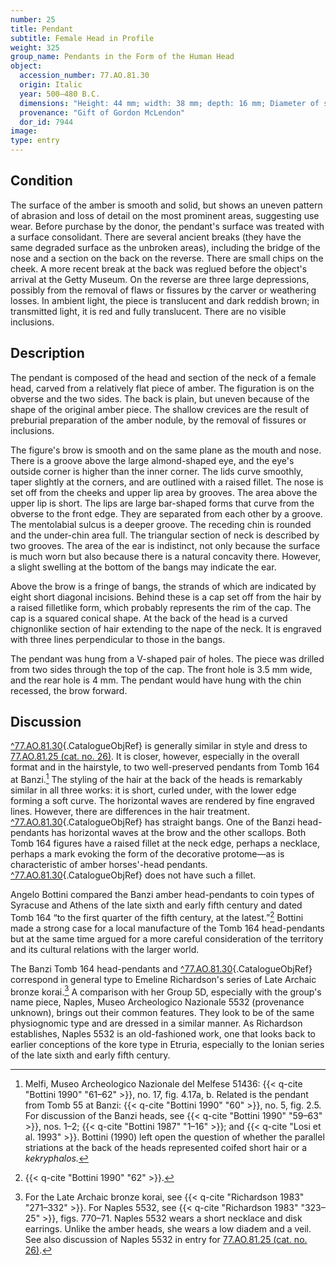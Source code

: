 ```yaml
---
number: 25
title: Pendant
subtitle: Female Head in Profile
weight: 325
group_name: Pendants in the Form of the Human Head
object:
  accession_number: 77.AO.81.30
  origin: Italic
  year: 500–480 B.C.
  dimensions: "Height: 44 mm; width: 38 mm; depth: 16 mm; Diameter of suspension holes: 3.5 mm and 4 mm; Weight: 15.1 g"
  provenance: "Gift of Gordon McLendon"
  dor_id: 7944
image:
type: entry
---
```


## Condition

The surface of the amber is smooth and solid, but shows an uneven pattern of abrasion and loss of detail on the most prominent areas, suggesting use wear. Before purchase by the donor, the pendant's surface was treated with a surface consolidant. There are several ancient breaks (they have the same degraded surface as the unbroken areas), including the bridge of the nose and a section on the back on the reverse. There are small chips on the cheek. A more recent break at the back was reglued before the object's arrival at the Getty Museum. On the reverse are three large depressions, possibly from the removal of flaws or fissures by the carver or weathering losses. In ambient light, the piece is translucent and dark reddish brown; in transmitted light, it is red and fully translucent. There are no visible inclusions.

## Description

The pendant is composed of the head and section of the neck of a female head, carved from a relatively flat piece of amber. The figuration is on the obverse and the two sides. The back is plain, but uneven because of the shape of the original amber piece. The shallow crevices are the result of preburial preparation of the amber nodule, by the removal of fissures or inclusions.

The figure's brow is smooth and on the same plane as the mouth and nose. There is a groove above the large almond-shaped eye, and the eye's outside corner is higher than the inner corner. The lids curve smoothly, taper slightly at the corners, and are outlined with a raised fillet. The nose is set off from the cheeks and upper lip area by grooves. The area above the upper lip is short. The lips are large bar-shaped forms that curve from the obverse to the front edge. They are separated from each other by a groove. The mentolabial sulcus is a deeper groove. The receding chin is rounded and the under-chin area full. The triangular section of neck is described by two grooves. The area of the ear is indistinct, not only because the surface is much worn but also because there is a natural concavity there. However, a slight swelling at the bottom of the bangs may indicate the ear.

Above the brow is a fringe of bangs, the strands of which are indicated by eight short diagonal incisions. Behind these is a cap set off from the hair by a raised filletlike form, which probably represents the rim of the cap. The cap is a squared conical shape. At the back of the head is a curved chignonlike section of hair extending to the nape of the neck. It is engraved with three lines perpendicular to those in the bangs.

The pendant was hung from a V-shaped pair of holes. The piece was drilled from two sides through the top of the cap. The front hole is 3.5 mm wide, and the rear hole is 4 mm. The pendant would have hung with the chin recessed, the brow forward.

## Discussion

[^77.AO.81.30](#cat-77.AO.81.30){.CatalogueObjRef} is generally similar in style and dress to [77.AO.81.25 (cat. no. 26)](#26.md). It is closer, however, especially in the overall format and in the hairstyle, to two well-preserved pendants from Tomb 164 at Banzi.[^1] The styling of the hair at the back of the heads is remarkably similar in all three works: it is short, curled under, with the lower edge forming a soft curve. The horizontal waves are rendered by fine engraved lines. However, there are differences in the hair treatment. [^77.AO.81.30](#cat-77.AO.81.30){.CatalogueObjRef} has straight bangs. One of the Banzi head-pendants has horizontal waves at the brow and the other scallops. Both Tomb 164 figures have a raised fillet at the neck edge, perhaps a necklace, perhaps a mark evoking the form of the decorative protome—as is characteristic of amber horses'-head pendants. [^77.AO.81.30](#cat-77.AO.81.30){.CatalogueObjRef} does not have such a fillet.

Angelo Bottini compared the Banzi amber head-pendants to coin types of Syracuse and Athens of the late sixth and early fifth century and dated Tomb 164 “to the first quarter of the fifth century, at the latest.”[^2] Bottini made a strong case for a local manufacture of the Tomb 164 head-pendants but at the same time argued for a more careful consideration of the territory and its cultural relations with the larger world.

The Banzi Tomb 164 head-pendants and [^77.AO.81.30](#cat-77.AO.81.30){.CatalogueObjRef} correspond in general type to Emeline Richardson's series of Late Archaic bronze korai.[^3] A comparison with her Group 5D, especially with the group's name piece, Naples, Museo Archeologico Nazionale 5532 (provenance unknown), brings out their common features. They look to be of the same physiognomic type and are dressed in a similar manner. As Richardson establishes, Naples 5532 is an old-fashioned work, one that looks back to earlier conceptions of the kore type in Etruria, especially to the Ionian series of the late sixth and early fifth century.


[^1]: Melfi, Museo Archeologico Nazionale del Melfese 51436: {{< q-cite "Bottini 1990" "61–62" >}}, no. 17, fig. 4.17a, b. Related is the pendant from Tomb 55 at Banzi: {{< q-cite "Bottini 1990" "60" >}}, no. 5, fig. 2.5. For discussion of the Banzi heads, see {{< q-cite "Bottini 1990" "59–63" >}}, nos. 1–2; {{< q-cite "Bottini 1987" "1–16" >}}; and {{< q-cite "Losi et al. 1993" >}}. Bottini (1990) left open the question of whether the parallel striations at the back of the heads represented coifed short hair or a *kekryphalos.*

[^2]: {{< q-cite "Bottini 1990" "62" >}}.

[^3]: For the Late Archaic bronze korai, see {{< q-cite "Richardson 1983" "271–332" >}}. For Naples 5532, see {{< q-cite "Richardson 1983" "323–25" >}}, figs. 770–71. Naples 5532 wears a short necklace and disk earrings. Unlike the amber heads, she wears a low diadem and a veil. See also discussion of Naples 5532 in entry for [77.AO.81.25 (cat. no. 26)](#26.md).
